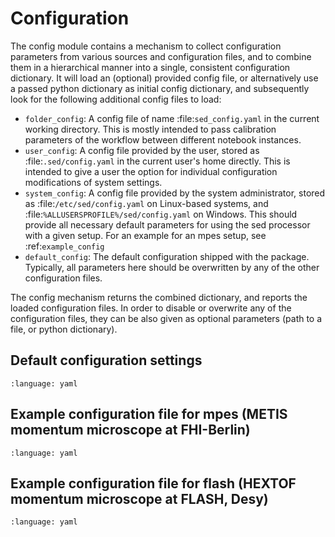# Configuration

The config module contains a mechanism to collect configuration parameters from various sources and configuration files, and to combine them in a hierarchical manner into a single, consistent configuration dictionary.
It will load an (optional) provided config file, or alternatively use a passed python dictionary as initial config dictionary, and subsequently look for the following additional config files to load:

* ``folder_config``: A config file of name :file:`sed_config.yaml` in the current working directory. This is mostly intended to pass calibration parameters of the workflow between different notebook instances.
* ``user_config``: A config file provided by the user, stored as :file:`.sed/config.yaml` in the current user's home directly. This is intended to give a user the option for individual configuration modifications of system settings.
* ``system_config``: A config file provided by the system administrator, stored as :file:`/etc/sed/config.yaml` on Linux-based systems, and :file:`%ALLUSERSPROFILE%/sed/config.yaml` on Windows. This should provide all necessary default parameters for using the sed processor with a given setup. For an example for an mpes setup, see :ref:`example_config`
* ``default_config``: The default configuration shipped with the package. Typically, all parameters here should be overwritten by any of the other configuration files.

The config mechanism returns the combined dictionary, and reports the loaded configuration files. In order to disable or overwrite any of the configuration files, they can be also given as optional parameters (path to a file, or python dictionary).

## Default configuration settings

```{literalinclude} ../../src/sed/config/default.yaml
:language: yaml
```

## Example configuration file for mpes (METIS momentum microscope at FHI-Berlin)

```{literalinclude} ../../src/sed/config/mpes_example_config.yaml
:language: yaml
```

## Example configuration file for flash (HEXTOF momentum microscope at FLASH, Desy)

```{literalinclude} ../../src/sed/config/flash_example_config.yaml
:language: yaml
```
